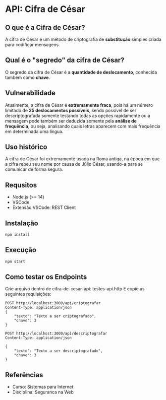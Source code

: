 # API: Cifra de César

###

## O que é a Cifra de César?
A cifra de César é um método de criptografia de **substitução** simples criada para codificar mensagens.

## Qual é o "segredo" da cifra de César?
O segredo da cifra de César é a **quantidade de deslocamento**, conhecida também como **chave**.

## Vulnerabilidade
Atualmente, a cifra de César é **extremamente fraca**, pois há um número limitado de **25 deslocamentos possíveis**, sendo possível de ser descriptografada somente testando todas as opções rapidamente ou a mensagem pode também ser deduzida somente pela **análise de frequência**, ou seja, analisando quais letras aparecem com mais frequência em determinada uma língua.

## Uso histórico
A cifra de César foi extremamente usada na Roma antiga, na época em que a cifra rebeu seu nome por causa de Júlio César, usando-a para se comunicar de forma segura.

###

## Requsitos
- Node.js (>= 14)
- VSCode
- Extensão VSCode: REST Client

## Instalação
```bash
npm install
```

## Execução
```bash
npm start
```

## Como testar os Endpoints
Crie arquivo dentro de cifra-de-cesar-api: testes-api.http
E copie as seguintes requisições:
```http
POST http://localhost:3000/api/criptografar
Content-Type: application/json
{
    "texto": "Texto a ser criptografado",
    "chave": 3
}
```

```http
POST http://localhost:3000/api/descriptografar
Content-Type: application/json

{
    "texto": "Texto a ser descriptografado",
    "chave": 3
}
```

###

## Referências
- Curso: Sistemas para Internet
- Disciplina: Seguranca na Web
